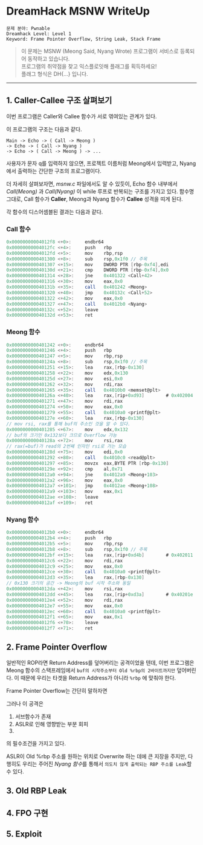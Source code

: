 # DreamHack MSNW WriteUp

    문제 분야: Pwnable
    Dreamhack Level: Level 1
    Keyword: Frame Pointer Overflow, String Leak, Stack Frame

> 이 문제는 MSNW (Meong Said, Nyang Wrote) 프로그램이 서비스로 등록되어 동작하고 있습니다. <br>
프로그램의 취약점을 찾고 익스플로잇해 플래그를 획득하세요! <br >
플래그 형식은 DH{…} 입니다.

* * *
## 1. Caller-Callee 구조 살펴보기

이번 프로그램은 Caller와 Callee 함수가 서로 엮여있는 관계가 있다.

이 프로그램의 구조는 다음과 같다.

    Main -> Echo -> ( Call -> Meong )
    -> Echo -> ( Call -> Nyang )
    -> Echo -> ( Call -> Meong ) -> ...

사용자가 문자 q를 입력하지 않으면, 프로젝트 이름처럼 Meong에서 입력받고, Nyang에서 출력하는 간단한 구조의 프로그램이다.

더 자세히 살펴보자면, *msnw.c* 파일에서도 알 수 있듯이, Echo 함수 내부에서 *Call(Meong)* 과 *Call(Nyang)* 이 while 루프로 반복되는 구조를 가지고 있다. 함수명 그대로, Call 함수가 **Caller**, Meong과 Nyang 함수가 **Callee** 성격을 띠게 된다.

각 함수의 디스어셈블된 결과는 다음과 같다.

### **Call 함수**
```as
0x00000000004012f8 <+0>:     endbr64 
0x00000000004012fc <+4>:     push   rbp
0x00000000004012fd <+5>:     mov    rbp,rsp
0x0000000000401300 <+8>:     sub    rsp,0x1f0 // 주목
0x0000000000401307 <+15>:    mov    DWORD PTR [rbp-0xf4],edi
0x000000000040130d <+21>:    cmp    DWORD PTR [rbp-0xf4],0x0
0x0000000000401314 <+28>:    jne    0x401322 <Call+42>
0x0000000000401316 <+30>:    mov    eax,0x0
0x000000000040131b <+35>:    call   0x401242 <Meong>
0x0000000000401320 <+40>:    jmp    0x40132c <Call+52>
0x0000000000401322 <+42>:    mov    eax,0x0
0x0000000000401327 <+47>:    call   0x4012b0 <Nyang>
0x000000000040132c <+52>:    leave  
0x000000000040132d <+53>:    ret
```

### **Meong 함수**
```as
0x0000000000401242 <+0>:     endbr64 
0x0000000000401246 <+4>:     push   rbp
0x0000000000401247 <+5>:     mov    rbp,rsp
0x000000000040124a <+8>:     sub    rsp,0x1f0 // 주목
0x0000000000401251 <+15>:    lea    rax,[rbp-0x130]
0x0000000000401258 <+22>:    mov    edx,0x130
0x000000000040125d <+27>:    mov    esi,0x0
0x0000000000401262 <+32>:    mov    rdi,rax
0x0000000000401265 <+35>:    call   0x4010b0 <memset@plt>
0x000000000040126a <+40>:    lea    rax,[rip+0xd93]        # 0x402004
0x0000000000401271 <+47>:    mov    rdi,rax
0x0000000000401274 <+50>:    mov    eax,0x0
0x0000000000401279 <+55>:    call   0x4010a0 <printf@plt>
0x000000000040127e <+60>:    lea    rax,[rbp-0x130]
// mov rsi, rax를 통해 buf의 주소인 것을 알 수 있다.
0x0000000000401285 <+67>:    mov    edx,0x132
// buf의 크기인 0x132보다 크므로 Overflow 가능
0x000000000040128a <+72>:    mov    rsi,rax
// rax(=buf)가 read의 2번째 인자인 rsi로 가는 모습
0x000000000040128d <+75>:    mov    edi,0x0
0x0000000000401292 <+80>:    call   0x4010c0 <read@plt>
0x0000000000401297 <+85>:    movzx  eax,BYTE PTR [rbp-0x130]
0x000000000040129e <+92>:    cmp    al,0x71
0x00000000004012a0 <+94>:    jne    0x4012a9 <Meong+103>
0x00000000004012a2 <+96>:    mov    eax,0x0
0x00000000004012a7 <+101>:   jmp    0x4012ae <Meong+108>
0x00000000004012a9 <+103>:   mov    eax,0x1
0x00000000004012ae <+108>:   leave  
0x00000000004012af <+109>:   ret
```

### **Nyang 함수**
```as
0x00000000004012b0 <+0>:     endbr64 
0x00000000004012b4 <+4>:     push   rbp
0x00000000004012b5 <+5>:     mov    rbp,rsp
0x00000000004012b8 <+8>:     sub    rsp,0x1f0 // 주목
0x00000000004012bf <+15>:    lea    rax,[rip+0xd4b]        # 0x402011
0x00000000004012c6 <+22>:    mov    rdi,rax
0x00000000004012c9 <+25>:    mov    eax,0x0
0x00000000004012ce <+30>:    call   0x4010a0 <printf@plt>
0x00000000004012d3 <+35>:    lea    rax,[rbp-0x130]
// 0x130 크기의 공간 -> Meong의 buf 시작 주소와 동일
0x00000000004012da <+42>:    mov    rsi,rax
0x00000000004012dd <+45>:    lea    rax,[rip+0xd3a]        # 0x40201e
0x00000000004012e4 <+52>:    mov    rdi,rax
0x00000000004012e7 <+55>:    mov    eax,0x0
0x00000000004012ec <+60>:    call   0x4010a0 <printf@plt>
0x00000000004012f1 <+65>:    mov    eax,0x1
0x00000000004012f6 <+70>:    leave  
0x00000000004012f7 <+71>:    ret 
```

## 2. Frame Pointer Overflow
일반적인 ROP라면 Return Address를 덮어버리는 공격이었을 텐데, 이번 프로그램은 Meong 함수의 스택프레임에서 `buf의 시작주소부터 Old %rbp의 2바이트까지만` 덮어버린다. 이 때문에 우리는 타겟을 Return Address가 아니라 `%rbp` 에 맞춰야 한다.

Frame Pointer Overflow는 간단히 말하자면 

그러나 이 공격은

1. 서브함수가 존재
2. ASLR로 인해 영향받는 부분 회피
3. 

의 필수조건을 가지고 있다.

ASLR이 Old %rbp 주소를 원하는 위치로 Overwrite 하는 데에 큰 지장을 주지만, 다행히도 우리는 주어진 *Nyang 함수*를 통해서 `의도치 않게 출력되는 RBP 주소를 Leak`할 수 있다.

## 3. Old RBP Leak

## 4. FPO 구현

## 5. Exploit
